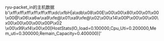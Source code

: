 <!--
 * @Author: louis
 * @Date: 2023-06-01 17:15:17
 * @Connection: louis.yyj.dev@foxmail.com
 * @FilePath: \N5105_share\Host_Project\code_log\body_example.md
 * @Description: xxx
-->
ryu-packet_in的主机数据
b'\xff\xff\xff\xff\xff\xff\xdc\xfbH|a\xdb\x08\x00E\x00\x00\x80\x00\x01\x00\x00@\x06\xa6w\xa9\xfe@\x01\xa9\xfe@\x02\x00\x14\x00P\x00\x00\x00\x00\x00\x00\x00\x00P\x02 \x00\x99\xf4\x00\x00[HostStats(IO_load=0.100000,Cpu_Uti=0.200000,Mem_uti=0.300000,Remain_Capacity=0.400000)]'